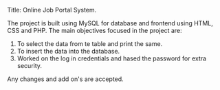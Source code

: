 Title: Online Job Portal System.

  The project is built using MySQL for database and frontend using HTML, CSS and PHP.
  The main objectives focused in the project are:
  1. To select the data from te table and print the same.
  2. To insert the data into the database.
  3. Worked on the log in credentials and hased the password for extra security.
  
  Any changes and add on's are accepted.
  
